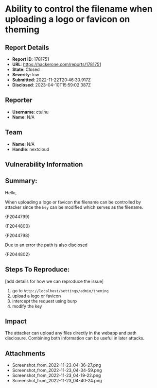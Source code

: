 # Ability to control the filename when uploading a logo or favicon on theming

## Report Details
- **Report ID**: 1781751
- **URL**: https://hackerone.com/reports/1781751
- **State**: Closed
- **Severity**: low
- **Submitted**: 2022-11-22T20:46:30.917Z
- **Disclosed**: 2023-04-10T15:59:02.387Z

## Reporter
- **Username**: ctulhu
- **Name**: N/A

## Team
- **Name**: N/A
- **Handle**: nextcloud

## Vulnerability Information
## Summary:
Hello,

When uploading a logo or favicon the filename can be controlled by attacker since the ```key``` can be modified which serves as the  filename.


{F2044799}

{F2044800}

{F2044798}

Due to an error the path is also disclosed

{F2044802}

## Steps To Reproduce:
[add details for how we can reproduce the issue]

1. go to ```http://localhost/settings/admin/theming```
2. upload  a logo or favicon
3. intercept the request using burp
4. modify the key

## Impact

The attacker can upload any files directly in the webapp and path disclosure. Combining both information can be useful in later attacks.

## Attachments
- Screenshot_from_2022-11-23_04-36-27.png
- Screenshot_from_2022-11-23_04-34-59.png
- Screenshot_from_2022-11-23_04-19-22.png
- Screenshot_from_2022-11-23_04-40-24.png
